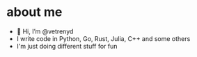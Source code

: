 # about me
- 👋 Hi, I’m @vetrenyd
- I write code in Python, Go, Rust, Julia, C++ and some others
- I'm just doing different stuff for fun
